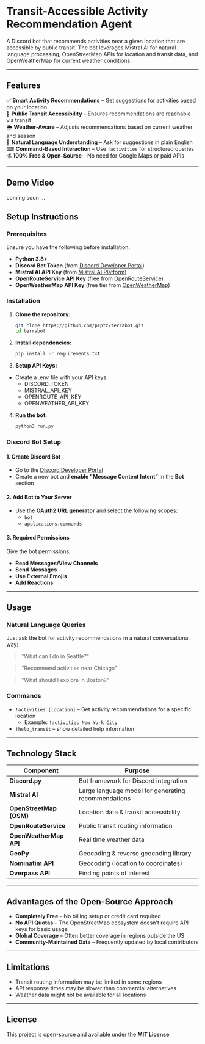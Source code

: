 # Transit-Accessible Activity Recommendation Agent

A Discord bot that recommends activities near a given location that are accessible by public transit. The bot leverages Mistral AI for natural language processing, OpenStreetMap APIs for location and transit data, and OpenWeatherMap for current weather conditions.

---

## Features

✅ **Smart Activity Recommendations** – Get suggestions for activities based on your location  
🚆 **Public Transit Accessibility** – Ensures recommendations are reachable via transit  
🌦 **Weather-Aware** – Adjusts recommendations based on current weather and season  
🤖 **Natural Language Understanding** – Ask for suggestions in plain English  
⌨ **Command-Based Interaction** – Use `!activities` for structured queries  
💰 **100% Free & Open-Source** – No need for Google Maps or paid APIs

---

## Demo Video

coming soon ...

## Setup Instructions

### Prerequisites

Ensure you have the following before installation:

- **Python 3.8+**
- **Discord Bot Token** (from [Discord Developer Portal](https://discord.com/developers/applications))
- **Mistral AI API Key** (from [Mistral AI Platform](https://mistral.ai/))
- **OpenRouteService API Key** (free from [OpenRouteService](https://openrouteservice.org/))
- **OpenWeatherMap API Key** (free tier from [OpenWeatherMap](https://openweathermap.org/))

### Installation

1. **Clone the repository:**

   ```bash
   git clone https://github.com/pzptz/terrabot.git
   cd terrabot
   ```

2. **Install dependencies:**

   ```bash
   pip install -r requirements.txt
   ```

3. **Setup API Keys:**

- Create a .env file with your API keys:
    - DISCORD_TOKEN
    - MISTRAL_API_KEY
    - OPENROUTE_API_KEY
    - OPENWEATHER_API_KEY   

4. **Run the bot:**
   ```bash
   python3 run.py
   ```

### Discord Bot Setup

#### 1. Create Discord Bot

- Go to the [Discord Developer Portal](https://discord.com/developers/applications)
- Create a new bot and **enable "Message Content Intent"** in the **Bot** section

#### 2. Add Bot to Your Server

- Use the **OAuth2 URL generator** and select the following scopes:
  - `bot`
  - `applications.commands`

#### 3. Required Permissions

Give the bot permissions:

- **Read Messages/View Channels**
- **Send Messages**
- **Use External Emojis**
- **Add Reactions**

---

## Usage

### Natural Language Queries

Just ask the bot for activity recommendations in a natural conversational way:

> "What can I do in Seattle?"

> "Recommend activities near Chicago"

> "What should I explore in Boston?"

### Commands

- `!activities [location]` – Get activity recommendations for a specific location
  - Example: `!activities New York City`
- `!help_transit` – show detailed help information

---

## Technology Stack

| Component               | Purpose                                             |
| ----------------------- | --------------------------------------------------- |
| **Discord.py**          | Bot framework for Discord integration               |
| **Mistral AI**          | Large language model for generating recommendations |
| **OpenStreetMap (OSM)** | Location data & transit accessibility               |
| **OpenRouteService**    | Public transit routing information                  |
| **OpenWeatherMap API**  | Real time weather data                              |
| **GeoPy**               | Geocoding & reverse geocoding library               |
| **Nominatim API**       | Geocoding (location to coordinates)                 |
| **Overpass API**        | Finding points of interest                          |

---

## Advantages of the Open-Source Approach

- **Completely Free** – No billing setup or credit card required
- **No API Quotas** – The OpenStreetMap ecosystem doesn't require API keys for basic usage
- **Global Coverage** – Often better coverage in regions outside the US
- **Community-Maintained Data** – Frequently updated by local contributors

---

## Limitations

- Transit routing information may be limited in some regions
- API response times may be slower than commercial alternatives
- Weather data might not be available for all locations

---

## License

This project is open-source and available under the **MIT License**.
